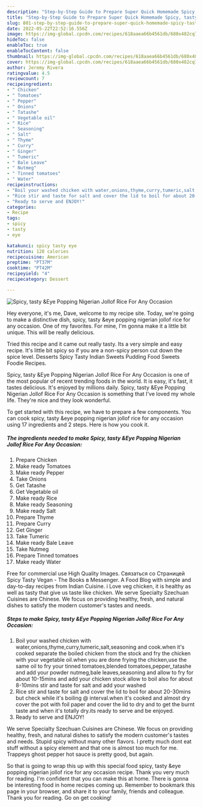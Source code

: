 ```yaml
---
description: "Step-by-Step Guide to Prepare Super Quick Homemade Spicy, tasty &Eye Popping Nigerian Jollof Rice For Any Occasion"
title: "Step-by-Step Guide to Prepare Super Quick Homemade Spicy, tasty &Eye Popping Nigerian Jollof Rice For Any Occasion"
slug: 801-step-by-step-guide-to-prepare-super-quick-homemade-spicy-tasty-and-amp-eye-popping-nigerian-jollof-rice-for-any-occasion
date: 2022-05-22T22:52:16.556Z
image: https://img-global.cpcdn.com/recipes/618aaea66b4561db/680x482cq70/spicy-tasty-eye-popping-nigerian-jollof-rice-for-any-occasion-recipe-main-photo.jpg
hideToc: false
enableToc: true
enableTocContent: false
thumbnail: https://img-global.cpcdn.com/recipes/618aaea66b4561db/680x482cq70/spicy-tasty-eye-popping-nigerian-jollof-rice-for-any-occasion-recipe-main-photo.jpg
cover: https://img-global.cpcdn.com/recipes/618aaea66b4561db/680x482cq70/spicy-tasty-eye-popping-nigerian-jollof-rice-for-any-occasion-recipe-main-photo.jpg
author: Jeremy Rivera
ratingvalue: 4.5
reviewcount: 7
recipeingredient:
- " Chicken"
- " Tomatoes"
- " Pepper"
- " Onions"
- " Tatashe"
- " Vegetable oil"
- " Rice"
- " Seasoning"
- " Salt"
- " Thyme"
- " Curry"
- " Ginger"
- " Tumeric"
- " Bale Leave"
- " Nutmeg"
- " Tinned tomatoes"
- " Water"
recipeinstructions:
- "Boil your washed chicken with water,onions,thyme,curry,tumeric,salt,seasoning and cook.when it&#39;s cooked separate the boiled chicken from the stock and fry the chicken with your vegetable oil.when you are done frying the chicken,use the same oil to fry your tinned tomatoes,blended tomatoes,pepper,,tatashe and add your powder nutmeg,bale leaves,seasoning and allow to fry for about 10-15mins and add your chicken stock allow to boil also for about 8-10mins stir and taste for salt and add your washed"
- "Rice stir and taste for salt and cover the lid to boil for about 20-30mins but check while it&#39;s boiling @ interval.when it&#39;s cooked and almost dry cover the pot with foil paper and cover the lid to dry and to get the burnt taste and when it&#39;s totally dry.its ready to serve and be enjoyed."
- "Ready to serve and ENJOY!"
categories:
- Recipe
tags:
- spicy
- tasty
- eye

katakunci: spicy tasty eye 
nutrition: 128 calories
recipecuisine: American
preptime: "PT37M"
cooktime: "PT42M"
recipeyield: "4"
recipecategory: Dessert

---
```



![Spicy, tasty &Eye Popping Nigerian Jollof Rice For Any Occasion](https://img-global.cpcdn.com/recipes/618aaea66b4561db/680x482cq70/spicy-tasty-eye-popping-nigerian-jollof-rice-for-any-occasion-recipe-main-photo.jpg)

Hey everyone, it's me, Dave, welcome to my recipe site. Today, we're going to make a distinctive dish, spicy, tasty &eye popping nigerian jollof rice for any occasion. One of my favorites. For mine, I'm gonna make it a little bit unique. This will be really delicious.

Tried this recipe and it came out really tasty. Its a very simple and easy recipe. It&#39;s little bit spicy so if you are a non-spicy person cut down the spice level. Desserts Spicy Tasty Indian Sweets Pudding Food Sweets Foodie Recipes.

Spicy, tasty &Eye Popping Nigerian Jollof Rice For Any Occasion is one of the most popular of recent trending foods in the world. It is easy, it's fast, it tastes delicious. It's enjoyed by millions daily. Spicy, tasty &Eye Popping Nigerian Jollof Rice For Any Occasion is something that I've loved my whole life. They're nice and they look wonderful.


To get started with this recipe, we have to prepare a few components. You can cook spicy, tasty &eye popping nigerian jollof rice for any occasion using 17 ingredients and 2 steps. Here is how you cook it.

<!--inarticleads1-->

##### The ingredients needed to make Spicy, tasty &Eye Popping Nigerian Jollof Rice For Any Occasion:

1. Prepare  Chicken
1. Make ready  Tomatoes
1. Make ready  Pepper
1. Take  Onions
1. Get  Tatashe
1. Get  Vegetable oil
1. Make ready  Rice
1. Make ready  Seasoning
1. Make ready  Salt
1. Prepare  Thyme
1. Prepare  Curry
1. Get  Ginger
1. Take  Tumeric
1. Make ready  Bale Leave
1. Take  Nutmeg
1. Prepare  Tinned tomatoes
1. Make ready  Water


Free for commercial use High Quality Images. Связаться со Страницей Spicy Tasty Vegan - The Books в Messenger. A Food Blog with simple and day-to-day recipes from Indian Cuisine. i Love veg chicken, it is healthy as well as tasty that give us taste like chicken. We serve Specialty Szechuan Cuisines are Chinese. We focus on providing healthy, fresh, and natural dishes to satisfy the modern customer&#39;s tastes and needs. 

<!--inarticleads2-->

##### Steps to make Spicy, tasty &Eye Popping Nigerian Jollof Rice For Any Occasion:

1. Boil your washed chicken with water,onions,thyme,curry,tumeric,salt,seasoning and cook.when it&#39;s cooked separate the boiled chicken from the stock and fry the chicken with your vegetable oil.when you are done frying the chicken,use the same oil to fry your tinned tomatoes,blended tomatoes,pepper,,tatashe and add your powder nutmeg,bale leaves,seasoning and allow to fry for about 10-15mins and add your chicken stock allow to boil also for about 8-10mins stir and taste for salt and add your washed
1. Rice stir and taste for salt and cover the lid to boil for about 20-30mins but check while it&#39;s boiling @ interval.when it&#39;s cooked and almost dry cover the pot with foil paper and cover the lid to dry and to get the burnt taste and when it&#39;s totally dry.its ready to serve and be enjoyed.
1. Ready to serve and ENJOY!

We serve Specialty Szechuan Cuisines are Chinese. We focus on providing healthy, fresh, and natural dishes to satisfy the modern customer&#39;s tastes and needs. Stupid spicy without many other flavors. I pretty much dont eat stuff without a spicy element and that one is almost too much for me. Trappeys ghost pepper hot sauce is pretty good, but again. 

So that is going to wrap this up with this special food spicy, tasty &eye popping nigerian jollof rice for any occasion recipe. Thank you very much for reading. I'm confident that you can make this at home. There is gonna be interesting food in home recipes coming up. Remember to bookmark this page in your browser, and share it to your family, friends and colleague. Thank you for reading. Go on get cooking!
